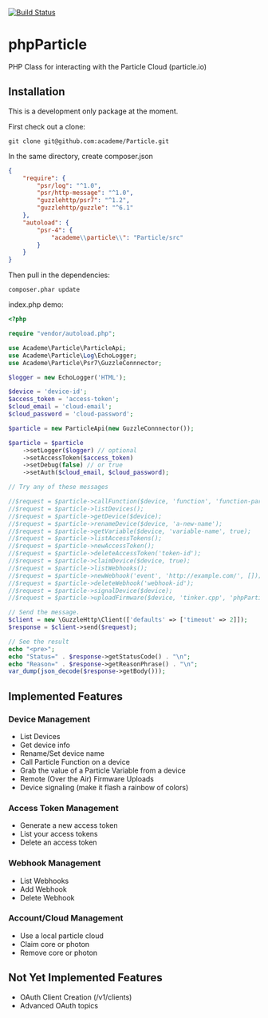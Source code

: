 [![Build Status](https://travis-ci.org/articfox1986/phpParticle.svg?branch=master)](https://travis-ci.org/articfox1986/phpParticle)

phpParticle
========

PHP Class for interacting with the Particle Cloud (particle.io)

## Installation

This is a development only package at the moment.

First check out a clone:

    git clone git@github.com:academe/Particle.git

In the same directory, create composer.json

~~~json
{
    "require": {
        "psr/log": "^1.0",
        "psr/http-message": "^1.0",
        "guzzlehttp/psr7": "^1.2",
        "guzzlehttp/guzzle": "^6.1"
    },
    "autoload": {
        "psr-4": {
            "academe\\particle\\": "Particle/src"
        }
    }
}
~~~

Then pull in the dependencies:

    composer.phar update

index.php demo:

~~~php
<?php

require "vendor/autoload.php";

use Academe\Particle\ParticleApi;
use Academe\Particle\Log\EchoLogger;
use Academe\Particle\Psr7\GuzzleConnnector;

$logger = new EchoLogger('HTML');

$device = 'device-id';
$access_token = 'access-token';
$cloud_email = 'cloud-email';
$cloud_password = 'cloud-password';

$particle = new ParticleApi(new GuzzleConnnector());

$particle = $particle
    ->setLogger($logger) // optional
    ->setAccessToken($access_token)
    ->setDebug(false) // or true
    ->setAuth($cloud_email, $cloud_password);

// Try any of these messages

//$request = $particle->callFunction($device, 'function', 'function-parameters', true);
//$request = $particle->listDevices();
//$request = $particle->getDevice($device);
//$request = $particle->renameDevice($device, 'a-new-name');
//$request = $particle->getVariable($device, 'variable-name', true);
//$request = $particle->listAccessTokens();
//$request = $particle->newAccessToken();
//$request = $particle->deleteAccessToken('token-id');
//$request = $particle->claimDevice($device, true);
//$request = $particle->listWebhooks();
//$request = $particle->newWebhook('event', 'http://example.com/', []);
//$request = $particle->deleteWebhook('webhook-id');
//$request = $particle->signalDevice($device);
//$request = $particle->uploadFirmware($device, 'tinker.cpp', 'phpParticle/examples/tinker.cpp', false);

// Send the message.
$client = new \GuzzleHttp\Client(['defaults' => ['timeout' => 2]]);
$response = $client->send($request);

// See the result
echo "<pre>";
echo "Status=" . $response->getStatusCode() . "\n";
echo "Reason=" . $response->getReasonPhrase() . "\n";
var_dump(json_decode($response->getBody()));
~~~

## Implemented Features

### Device Management
- List Devices
- Get device info 
- Rename/Set device name
- Call Particle Function on a device
- Grab the value of a Particle Variable from a device
- Remote (Over the Air) Firmware Uploads
- Device signaling (make it flash a rainbow of colors)

### Access Token Management
- Generate a new access token
- List your access tokens
- Delete an access token

### Webhook Management

- List Webhooks
- Add Webhook
- Delete Webhook

### Account/Cloud Management
- Use a local particle cloud
- Claim core or photon
- Remove core or photon

## Not Yet Implemented Features
- OAuth Client Creation (/v1/clients)
- Advanced OAuth topics
